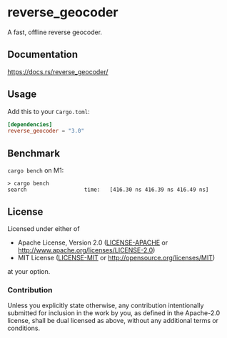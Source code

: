 reverse_geocoder
===
A fast, offline reverse geocoder.

## Documentation

https://docs.rs/reverse_geocoder/

## Usage

Add this to your `Cargo.toml`:

```toml
[dependencies]
reverse_geocoder = "3.0"
```

## Benchmark

`cargo bench` on M1:

```
> cargo bench
search                  time:   [416.30 ns 416.39 ns 416.49 ns]
```

## License

Licensed under either of

 * Apache License, Version 2.0 ([LICENSE-APACHE](LICENSE-APACHE) or http://www.apache.org/licenses/LICENSE-2.0)
 * MIT License ([LICENSE-MIT](LICENSE-MIT) or http://opensource.org/licenses/MIT)

at your option.

### Contribution

Unless you explicitly state otherwise, any contribution intentionally submitted
for inclusion in the work by you, as defined in the Apache-2.0 license, shall be dual licensed as above, without any
additional terms or conditions.